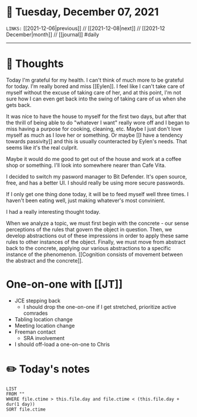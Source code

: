 # 📅 Tuesday, December 07, 2021
`LINKS:` [[2021-12-06|previous]] // [[2021-12-08|next]] // [[2021-12 December|month]] // [[journal]] 
#daily

---
# 💭 Thoughts
Today I'm grateful for my health. I can't think of much more to be grateful for today. I'm really bored and miss [[Eylen]]. I feel like I can't take care of myself without the excuse of taking care of her, and at this point, I'm not sure how I can even get back into the swing of taking care of us when she gets back.  

It was nice to have the house to myself for the first two days, but after that the thrill of being able to do "whatever I want" really wore off and I began to miss having a purpose for cooking, cleaning, etc. Maybe I just don't love myself as much as I love her or something. Or maybe [[I have a tendency towards passivity]] and this is usually counteracted by Eylen's needs. That seems like it's the real culprit. 

Maybe it would do me good to get out of the house and work at a coffee shop or something. I'll look into somewhere nearer than Cafe Vita. 

I decided to switch my pasword manager to Bit Defender. It's open source, free, and has a better UI. I should really be using more secure passwords. 

If I only get one thing done today, it will be to feed myself well three times. I haven't been eating well, just making whatever's most convinient. 

I had a really interesting thought today. 

When we analyze a topic, we must first begin with the concrete - our sense perceptions of the rules that govern the object in question. Then, we develop abstractions out of these impressions in order to apply these same rules to other instances of the object. Finally, we must move from abstract back to the concrete, applying our various abstractions to a specific instance of the phenomenon. [[Cognition consists of movement between the abstract and the concrete]]. 

# One-on-one with [[JT]]
- JCE stepping back
	- I should drop the one-on-one if I get stretched, prioritize active comrades
- Tabling location change
- Meeting location change
- Freeman contact
	- SRA involvement
- I should off-load a one-on-one to Chris

# ✏️ Today's notes
```dataview
LIST 
FROM ""
WHERE file.ctime > this.file.day and file.ctime < (this.file.day + dur(1 day))
SORT file.ctime
```
